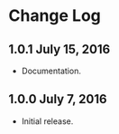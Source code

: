 Change Log
==========

1.0.1 July 15, 2016
-------------------

- Documentation.

1.0.0 July 7, 2016
------------------

- Initial release.
